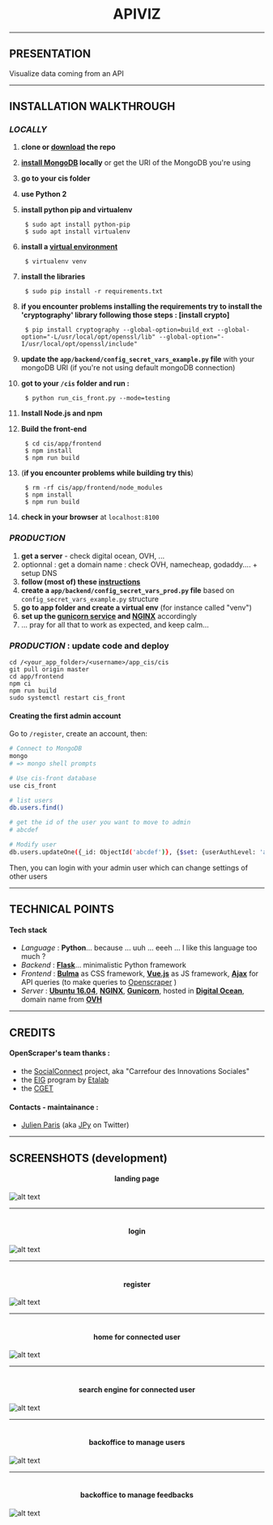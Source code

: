
<h1 align=center> APIVIZ </h1>


-------
## PRESENTATION


Visualize data coming from an API 

--------

## INSTALLATION WALKTHROUGH 

### _LOCALLY_

1. **clone or [download](https://github.com/entrepreneur-interet-general/CIS-front/archive/master.zip) the repo**
1. **[install MongoDB](https://docs.mongodb.com/manual/installation/) locally** or get the URI of the MongoDB you're using
1. **go to your cis folder**
1. **use Python 2**
1. **install python pip and virtualenv**
	
	>
		$ sudo apt install python-pip
		$ sudo apt install virtualenv

1. **install a [virtual environment](https://pypi.python.org/pypi/virtualenv)**
	> 
		$ virtualenv venv
1. **install the libraries**
	> 
		$ sudo pip install -r requirements.txt

1. __if you encounter problems installing the requirements try to install the 'cryptography' library following those steps : [install crypto]__
	> 
		$ pip install cryptography --global-option=build_ext --global-option="-L/usr/local/opt/openssl/lib" --global-option="-I/usr/local/opt/openssl/include"

1. **update the `app/backend/config_secret_vars_example.py` file** with your mongoDB URI (if you're not using default mongoDB connection)

1. **got to your `/cis` folder and run :**
	> 	
		$ python run_cis_front.py --mode=testing

1. **Install Node.js and npm**
1. **Build the front-end**
	
	> 
		$ cd cis/app/frontend
		$ npm install
		$ npm run build

1. (**if you encounter problems while building try this**)
	
	> 
		$ rm -rf cis/app/frontend/node_modules
		$ npm install 
		$ npm run build

1. **check in your browser** at `localhost:8100`


### _PRODUCTION_

1. **get a server** - check digital ocean, OVH, ...
1. optionnal : get a domain name : check OVH, namecheap, godaddy.... + setup DNS
1. **follow (most of) these [instructions](https://github.com/entrepreneur-interet-general/tutos-2018/wiki/Admin-Sys)**
1. **create a `app/backend/config_secret_vars_prod.py` file** based on `config_secret_vars_example.py` structure
1. **go to app folder and create a virtual env** (for instance called "venv")
1. **set up the [gunicorn service](./unit/working_service_config.service) and [NGINX](./nginx/working_nginx_config)** accordingly 
1. ... pray for all that to work as expected, and keep calm... 


### _PRODUCTION_ : update code and deploy

> 
	cd /<your_app_folder>/<username>/app_cis/cis
	git pull origin master
	cd app/frontend
	npm ci
	npm run build
	sudo systemctl restart cis_front


#### Creating the first admin account

Go to `/register`, create an account, then:
```sh
# Connect to MongoDB
mongo
# => mongo shell prompts

# Use cis-front database
use cis_front

# list users
db.users.find()

# get the id of the user you want to move to admin
# abcdef

# Modify user
db.users.updateOne({_id: ObjectId('abcdef')}, {$set: {userAuthLevel: 'admin'}})
```

Then, you can login with your admin user which can change settings of other users 



------

## TECHNICAL POINTS

#### Tech stack
- _Language_ : **Python**... because ... uuh ... eeeh ... I like this language too much ? 
- _Backend_  : **[Flask](http://flask.pocoo.org/)**... minimalistic Python framework
- _Frontend_ : **[Bulma](https://bulma.io/)** as CSS framework, **[Vue.js](https://vuejs.org/)** as JS framework, **[Ajax]()** for API queries (to make queries to [Openscraper](https://github.com/entrepreneur-interet-general/OpenScraper) )
- _Server_   : **[Ubuntu 16.04]()**, **[NGINX](https://www.nginx.com/)**, **[Gunicorn](http://gunicorn.org/)**, hosted in **[Digital Ocean](http://digitalocean.com/)**, domain name from **[OVH](http://ovh.com/)**


-------

## CREDITS 

#### OpenScraper's team thanks :

- the [SocialConnect](https://entrepreneur-interet-general.etalab.gouv.fr/defi/2017/09/26/socialconnect/) project, aka "Carrefour des Innovations Sociales"
- the [EIG](https://entrepreneur-interet-general.etalab.gouv.fr/) program by [Etalab](https://www.etalab.gouv.fr/)
- the [CGET](http://www.cget.gouv.fr/)

#### Contacts - maintainance :

- [Julien Paris](<mailto:julien.paris@cget.gouv.fr>) (aka [JPy](https://twitter.com/jparis_py) on Twitter)

-------

## SCREENSHOTS (development)

<h4 align=center>landing page<br> </h4>

![alt text](./screenshots/cis-front-landing.png "landing")

-------

<h4 align=center><br>login</h4>

![alt text](./screenshots/cis-front-login.png "home")

-------

<h4 align=center><br>register</h4>

![alt text](./screenshots/cis-front-register.png "register")

-------

<h4 align=center><br>home for connected user </h4>

![alt text](./screenshots/cis-front-user-index.png "index")


-------

<h4 align=center><br>search engine for connected user</h4>

![alt text](./screenshots/cis-front-user-search.png "search")

-------

<h4 align=center><br>backoffice to manage users</h4>

![alt text](./screenshots/cis-front-backoffice-users.png "users")

-------

<h4 align=center><br>backoffice to manage feedbacks</h4>

![alt text](./screenshots/cis-front-backoffice-feedbacks.png "feedbacks")
